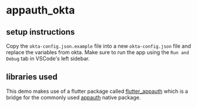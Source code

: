 # appauth_okta

## setup instructions

Copy the `okta-config.json.example` file into a new `okta-config.json` file and replace the variables from okta.
Make sure to run the app using the `Run and Debug` tab in VSCode's left sidebar.


## libraries used
This demo makes use of a flutter package called [flutter_appauth](https://pub.dev/packages/flutter_appauth) which is a bridge for the commonly used [appauth](https://appauth.io/) native package.
